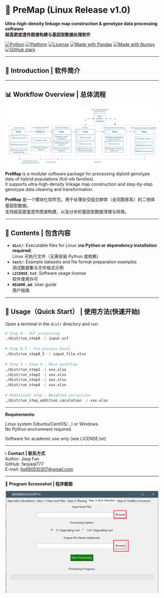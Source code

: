 # 🍑 PreMap (Linux Release v1.0)

**Ultra-high-density linkage map construction & genotype data processing software**  
**超高密度遗传图谱构建与基因型数据处理软件**

[![Python](https://img.shields.io/badge/python-3.8%2B-blue?logo=python)](https://www.python.org/)
[![Platform](https://img.shields.io/badge/Platform-Linux-green?logo=linux)](https://www.linux.org/)
[![License](https://img.shields.io/badge/License-Custom-yellow)](LICENSE.txt)
[![Made with Pandas](https://img.shields.io/badge/Made%20with-Pandas-150458?logo=pandas)](https://pandas.pydata.org/)
[![Made with Numpy](https://img.shields.io/badge/Made%20with-NumPy-013243?logo=numpy)](https://numpy.org/)
[![GitHub stars](https://img.shields.io/github/stars/fanjiaqi777/PreMap-V1.0-release?style=social)](https://github.com/fanjiaqi777/PreMap-V1.0-release)

---
## 📌 Introduction | 软件简介
---

## 📊 Workflow Overview | 总体流程
<p align="center">
  <img src="images/Pepline-eng-01.jpg" alt="PreMap Pipeline" width="700">
</p>


**PreMap** is a modular software package for processing diploid genotype data of hybrid populations (full-sib families).  
It supports ultra-high-density linkage map construction and step-by-step genotype data cleaning and transformation.

**PreMap** 是一个模块化软件包，用于处理杂交组合群体（全同胞家系）的二倍体基因型数据。  
支持超高密度遗传图谱构建，以及分步的基因型数据清理与转换。

---
## 📂 Contents | 包含内容
- **`dist/`**: Executable files for Linux (**no Python or dependency installation required**)  
  Linux 可执行文件（无需安装 Python 或依赖）
- **`test/`**: Example datasets and file format preparation examples  
  测试数据集与文件格式示例
- **`LICENSE.txt`**: Software usage license  
  软件使用许可
- **`README.md`**: User guide  
  用户指南

---

## 🚀 Usage（Quick Start） | 使用方法(快速开始)
Open a terminal in the `dist/` directory and run:

```bash
# Step 0 : VCF processing
./dist/run_step0 -i input.vcf

# Step 0.5 : Pre-process Excel
./dist/run_step0_5 -i input_file.xlsx

# Step 1 ~ Step 4 : Main workflow
./dist/run_step1 -i xxx.xlsx
./dist/run_step2 -i xxx.xlsx
./dist/run_step3 -i xxx.xlsx
./dist/run_step4 -i xxx.xlsx

# Additional step : Weighted correction
./dist/run_step_addition_caculation -i xxx.xlsx
```

---

**Requirements**:

Linux system (Ubuntu/CentOS/…)  or  Windows.  
No Python environment required.  

Software for academic use only (see LICENSE.txt)  

---

📞 **Contact | 联系方式**  
Author: Jiaqi Fan  
GitHub: fanjiaqi777  
E-mail: fjq690510307@gmail.com  

---

📸 **Program Screenshot | 程序截图**  

<p align="center">
  <img src="images/windows3.png" alt="windows3" width="500">
</p>
